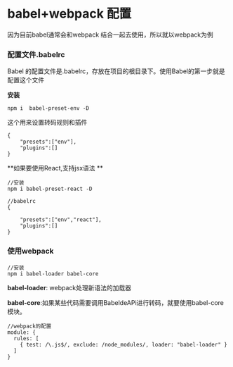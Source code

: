 # babel+webpack 配置

因为目前babel通常会和webpack 结合一起去使用，所以就以webpack为例



### 配置文件.babelrc

Babel 的配置文件是.babelrc，存放在项目的根目录下。使用Babel的第一步就是配置这个文件



**安装**

````
npm i  babel-preset-env -D
````

这个用来设置转码规则和插件

```
{
    "presets":["env"],
    "plugins":[]
}
```



**如果要使用React,支持jsx语法 **

```
//安装
npm i babel-preset-react -D
```

```
//babelrc
{

    "presets":["env","react"],
    "plugins":[]
}

```







### 使用webpack

```
//安装
npm i babel-loader babel-core
```

**babel-loader**: webpack处理新语法的加载器

**babel-core**:如果某些代码需要调用BabeldeAPi进行转码，就要使用babel-core模块。

```
//webpack的配置
module: {
  rules: [
    { test: /\.js$/, exclude: /node_modules/, loader: "babel-loader" }
  ]
}
```





### 

